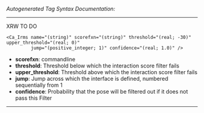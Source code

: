 _Autogenerated Tag Syntax Documentation:_

---
XRW TO DO

```
<Ca_Irms name="(string)" scorefxn="(string)" threshold="(real; -30)" upper_threshold="(real; 0)"
         jump="(positive_integer; 1)" confidence="(real; 1.0)" />
```

-   **scorefxn**: commandline
-   **threshold**: Threshold below which the interaction score filter fails
-   **upper_threshold**: Threshold above which the interaction score filter fails
-   **jump**: Jump across which the interface is defined, numbered sequentially from 1
-   **confidence**: Probability that the pose will be filtered out if it does not pass this Filter

---
